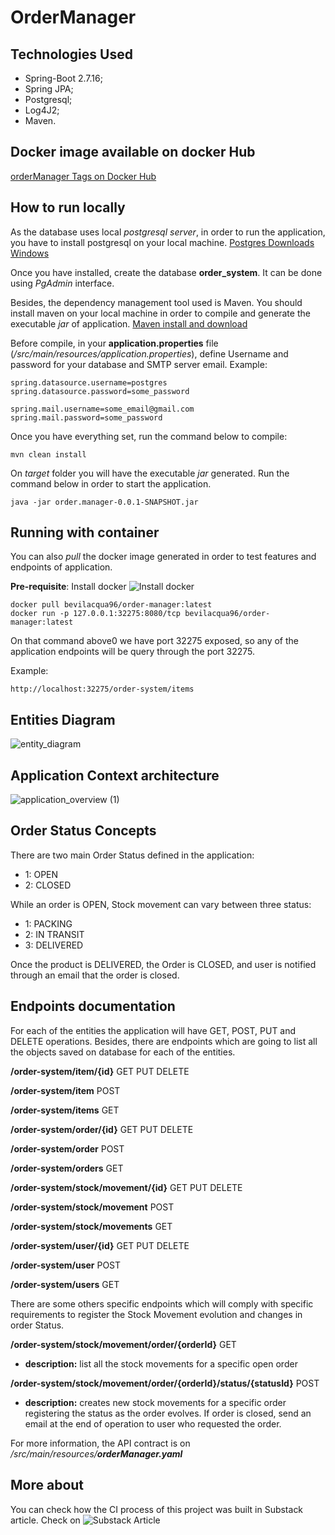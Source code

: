 # OrderManager

## Technologies Used

- Spring-Boot 2.7.16;
- Spring JPA;
- Postgresql;
- Log4J2;
- Maven.

## Docker image available on docker Hub

[orderManager Tags on Docker Hub](https://hub.docker.com/r/bevilacqua96/order-manager/tags)

## How to run locally

As the database uses local _postgresql server_, in order to run the application, you have to install postgresql on your local machine.
[Postgres Downloads Windows](https://www.postgresql.org/download/windows/)

Once you have installed, create the database **order_system**. It can be done using _PgAdmin_ interface.

Besides, the dependency management tool used is Maven. You should install maven on your local machine in order to compile and generate the executable _jar_ of application.
[Maven install and download](https://maven.apache.org/install.html)

Before compile, in your **application.properties** file (_/src/main/resources/application.properties_), define Username and password for your database and SMTP server email.
Example:

```
spring.datasource.username=postgres
spring.datasource.password=some_password

spring.mail.username=some_email@gmail.com
spring.mail.password=some_password
```

Once you have everything set, run the command below to compile:

```
mvn clean install
```

On _target_ folder you will have the executable _jar_ generated.
Run the command below in order to start the application.

```
java -jar order.manager-0.0.1-SNAPSHOT.jar
```

## Running with container

You can also _pull_ the docker image generated in order to test features and endpoints of application.

**Pre-requisite**: Install docker ![Install docker](https://docs.docker.com/engine/install/)

```
docker pull bevilacqua96/order-manager:latest
docker run -p 127.0.0.1:32275:8080/tcp bevilacqua96/order-manager:latest
```

On that command above0 we have port 32275 exposed, so any of the application endpoints will be query through the port 32275.

Example:

```
http://localhost:32275/order-system/items
```

## Entities Diagram

![entity_diagram](https://github.com/bevilacqua1996/OrderManager/assets/18063196/ec960354-ec63-46fc-9a04-3681ed27d277)

## Application Context architecture

![application_overview (1)](https://github.com/bevilacqua1996/OrderManager/assets/18063196/10224bde-038d-4008-8e06-962c44502b17)

## Order Status Concepts

There are two main Order Status defined in the application:

- 1: OPEN
- 2: CLOSED

While an order is OPEN, Stock movement can vary between three status:

- 1: PACKING
- 2: IN TRANSIT
- 3: DELIVERED

Once the product is DELIVERED, the Order is CLOSED, and user is notified through an email that the order is closed.

## Endpoints documentation

For each of the entities the application will have GET, POST, PUT and DELETE operations. Besides, there are endpoints which are going to list all the objects saved on database for each of the entities.

**/order-system/item/{id}**
GET
PUT
DELETE

**/order-system/item**
POST

**/order-system/items**
GET

**/order-system/order/{id}**
GET
PUT
DELETE

**/order-system/order**
POST

**/order-system/orders**
GET

**/order-system/stock/movement/{id}**
GET
PUT
DELETE

**/order-system/stock/movement**
POST

**/order-system/stock/movements**
GET

**/order-system/user/{id}**
GET
PUT
DELETE

**/order-system/user**
POST

**/order-system/users**
GET

There are some others specific endpoints which will comply with specific requirements to register the Stock Movement evolution and changes in order Status.

**/order-system/stock/movement/order/{orderId}**
GET
- **description:** list all the stock movements for a specific open order

**/order-system/stock/movement/order/{orderId}/status/{statusId}**
POST
- **description:** creates new stock movements for a specific order registering the status as the order evolves. If order is closed, send an email at the end of operation to user who requested the order.

For more information, the API contract is on _/src/main/resources/**orderManager.yaml**_

## More about

You can check how the CI process of this project was built in Substack article. Check on ![Substack Article](https://open.substack.com/pub/bevilacqua96/p/building-your-own-docker-image-using?r=2je0lv&utm_campaign=post&utm_medium=web)
